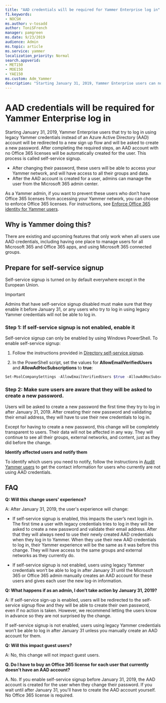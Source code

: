 ```yaml
---
title: "AAD credentials will be required for Yammer Enterprise log in"
f1.keywords:
- NOCSH
ms.author: v-tosadd
author: ToniSFrench
manager: pamgreen
ms.date: 9/23/2019
audience: Admin
ms.topic: article
ms.service: yammer
localization_priority: Normal
search.appverid:
- MET150
- MOE150
- YAE150
ms.custom: Adm_Yammer
description: "Starting January 31, 2019, Yammer Enterprise users can no longer use legacy Yammer credentials. If self-service signup is enabled, users will be automatically prompted to change their password."
---
```


# AAD credentials will be required for Yammer Enterprise log in 
 
Starting January 31, 2019, Yammer Enterprise users that try to log in using legacy Yammer credentials instead of an Azure Active Directory (AAD) account will be redirected to a new sign up flow and will be asked to create a new password. After completing the required steps, an AAD account with no Office 365 licenses will be automatically created for the user. This process is called self-service signup.  

- After changing their password, these users will be able to access your Yammer network, and will have access to all their groups and data. 
- After the AAD account is created for a user, admins can manage the user from the Microsoft 365 admin center.  

As a Yammer admin, if you want to prevent these users who don’t have Office 365 licenses from accessing your Yammer network, you can choose to enforce Office 365 licenses. For instructions, see [Enforce Office 365 identity for Yammer users](../configure-your-yammer-network/enforce-office-365-identity.md).
 
## Why is Yammer doing this? 

There are existing and upcoming features that only work when all users use AAD credentials, including having one place to manage users for all Microsoft 365 and Office 365 apps, and using Microsoft 365 connected groups.

## Prepare for self-service signup 

Self-service signup is turned on by default everywhere except in the European Union. 

> [!IMPORTANT]
> Admins that have self-service signup disabled must make sure that they enable it before January 31, or any users who try to log in using legacy Yammer credentials will not be able to log in. 

### Step 1: If self-service signup is not enabled, enable it

Self-service signup can only be enabled by using Windows PowerShell. To enable self-service signup:
1. Follow the instructions provided in [Directory self-service signup](/azure/active-directory/users-groups-roles/directory-self-service-signup). 
 
2. In the PowerShell script, set the values for **AllowEmailVerifiedUsers** and **AllowAdHocSubscriptions** to **true**: 

```powershell
Set-MsolCompanySettings -AllowEmailVerifiedUsers $true -AllowAdHocSubscriptions $true
```
 
### Step 2: Make sure users are aware that they will be asked to create a new password.  

Users will be asked to create a new password the first time they try to log in after January 31, 2019. After creating their new password and validating their email address, they will have to use their new credentials to log in. 

Except for having to create a new password, this change will be completely transparent to users. Their data will not be affected in any way. They will continue to see all their groups, external networks, and content, just as they did before the change. 

**Identify affected users and notify them**  

To identify which users you need to notify, follow the instructions in [Audit Yammer users](audit-users-connected-to-office-365.md) to get the contact information for users who currently are not using AAD credentials. 

## FAQ 

**Q: Will this change users' experience?**

A: After January 31, 2019, the user's experience will change:
- If self-service signup is enabled, this impacts the user’s next login in. The first time a user with legacy credentials tries to log in they will be asked to create a new password and validate their email address. After that they will always need to use their newly created AAD credentials when they log in to Yammer.  When they use their new AAD credentials to log in, their Yammer experience will be the same as it was before this change. They will have access to the same groups and external networks as they currently do.

- If self-service signup is not enabled, users using legacy Yammer credentials won’t be able to log in after January 31 until the Microsoft 365 or Office 365 admin manually creates an AAD account for these users and gives each user the new log-in information. 

**Q: What happens if as an admin, I don’t take action by January 31, 2019?** 

A: If self-service sign-up is enabled, users will be redirected to the self-service signup flow and they will be able to create their own password, even if no action is taken. However, we recommend letting the users know in advance so they are not surprised by the change. 

If self-service signup is not enabled, users using legacy Yammer credentials won’t be able to log in after January 31 unless you manually create an AAD account for them. 

**Q: Will this impact guest users?** 

A: No, this change will not impact guest users.

**Q. Do I have to buy an Office 365 license for each user that currently doesn't have an AAD account?**

A. No. If you enable self-service signup before January 31, 2019, the AAD account is created for the user when they change their password. If you wait until after January 31, you'll have to create the AAD account yourself. No Office 365 license is required.